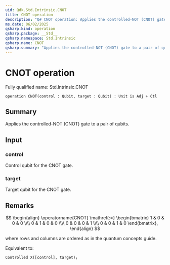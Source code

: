 ```yaml
---
uid: Qdk.Std.Intrinsic.CNOT
title: CNOT operation
description: "Q# CNOT operation: Applies the controlled-NOT (CNOT) gate to a pair of qubits."
ms.date: 06/02/2025
qsharp.kind: operation
qsharp.package: __Std__
qsharp.namespace: Std.Intrinsic
qsharp.name: CNOT
qsharp.summary: "Applies the controlled-NOT (CNOT) gate to a pair of qubits."
---
```


# CNOT operation

Fully qualified name: Std.Intrinsic.CNOT

```qsharp
operation CNOT(control : Qubit, target : Qubit) : Unit is Adj + Ctl
```

## Summary
Applies the controlled-NOT (CNOT) gate to a pair of qubits.

## Input
### control
Control qubit for the CNOT gate.
### target
Target qubit for the CNOT gate.

## Remarks
$$
\begin{align}
    \operatorname{CNOT} \mathrel{:=}
    \begin{bmatrix}
        1 & 0 & 0 & 0 \\\\
        0 & 1 & 0 & 0 \\\\
        0 & 0 & 0 & 1 \\\\
        0 & 0 & 1 & 0
    \end{bmatrix},
\end{align}
$$

where rows and columns are ordered as in the quantum concepts guide.

Equivalent to:
```qsharp
Controlled X([control], target);
```
